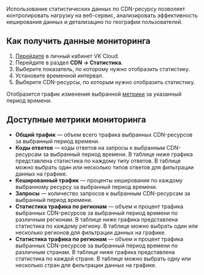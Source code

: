 Использование статистических данных по CDN-ресурсу позволяет контролировать нагрузку на веб-сервис, анализировать эффективность кеширования данных и детализацию по географии пользователей.

## Как получить данные мониторинга

1. [Перейдите](https://mcs.mail.ru/app/) в личный кабинет VK Cloud.
1. Перейдите в раздел **CDN → Статистика**.
1. Выберите показатель, по которому нужно отобразить статистику.
1. Установите временной интервал.
1. Выберите CDN-ресурсы, по которым нужно отобразить статистику.

Отобразится график изменения выбранной [метрики](#dostupnye_metriki_monitoringa) за указанный период времени.

## Доступные метрики мониторинга

- **Общий трафик** — объем всего трафика выбранных CDN-ресурсов за выбранный период времени.
- **Коды ответов** — коды ответов на запросы к выбранным CDN-ресурсам за выбранный период времени. В таблице ниже графика представлена статистика по каждому типу ответов. В таблице можно выбрать один или несколько типов ответов для фильтрации данных на графике.
- **Кешированный трафик** — проценты кеширования по каждому выбранному ресурсу за выбранный период времени.
- **Запросы** — количество запросов к выбранным CDN-ресурсам за выбранный период времени.
- **Статистика трафика по регионам** — объем и процент трафика выбранных CDN-ресурсов за выбранный период времени по различным регионам. В таблице ниже графика представлена статистика по каждому региону. В таблице можно выбрать один или несколько регионов для фильтрации данных на графике.
- **Статистика трафика по регионам** — объем и процент трафика выбранных CDN-ресурсов за выбранный период времени по различным странам. В таблице ниже графика представлена статистика по каждой стране. В таблице можно выбрать одну или несколько стран для фильтрации данных на графике.
